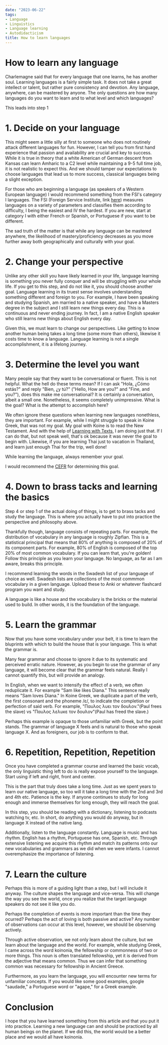 ```yaml
---
date: "2023-06-22"
tags:
- Language
- Linguistics
- Language learning
- Autodidacticism
title: How to learn languages
---
```


# How to learn any language

Charlemagne said that for every language that one learns, he has another soul. Learning languages is a fairly simple task. It does not take a great intellect or talent, but rather pure consistency and devotion. Any language, anywhere, can be mastered by anyone. The only questions are how many languages do you want to learn and to what level and which languages?

This leads into step 1

# 1. Decide on your language 

This might seem a little silly at first to someone who does not routinely attack different languages for fun. However, I can tell you from first hand experience that passion and availability are crucial and key to success. While it is true in theory that a white American of German descent from Kansas can learn Amharic to a C2 level while maintaining a 9-5 full time job, it is not realistic to expect this. And we should tamper our expectations to choose languages that lead us to more success, classical languages being a slight exception. 

For those who are beginning a language (as speakers of a Western European language) I would recommend something from the FSI's category I languages. The FSI (Foreign Service Institute, link [here](https://www.state.gov/foreign-language-training/)) measures languages on a variety of parameters and classifies them according to difficulty, I being the easiest and IV the hardest. If you are new, start at category I with either French or Spanish, or Portuguese if you want to be different. 

The sad truth of the matter is that while any language can be mastered anywhere, the likelihood of mastery/proficiency decreases as you move further away both geographically and culturally with your goal. 

# 2. Change your perspective

Unlike any other skill you have likely learned in your life, language learning is something you never fully conquer and will be struggling with your whole life. If you get to this step, and do not like it, you should choose another goal. Language learning in its truest sense involves understanding something different and foreign to you. For example, I have been speaking and studying Spanish, am married to a native speaker, and have a Masters degree in the subject and I still learn new things every day. This is a continuous and never ending journey. In fact, I am a native English speaker who still learns new things about English every day. 

Given this, we must learn to change our perspectives. Like getting to know another human being takes a long time (some more than others), likewise it costs time to know a language. Language learning is not a single accomplishment, it is a lifelong journey. 

# 3. Determine the level you want

Many people say that they want to be conversational or fluent. This is not helpful. What the hell do these terms mean? If I can ask "Hola, ¿Cómo estás?" and reply "Bien, ¿y tú?" ("Hello, How are you?" and "Fine, and you?"), does this make me conversational? It is certainly a conversation, albeit a small one. Nonetheless, it seems completely unimpressive. What is the goal? What is the attempt to accomplish here?

We often ignore these questions when learning new languages nonethless, they are important. For example, while I might struggle to speak in Koine Greek, that was not my goal. My goal with Koine is to read the New Testament. And with the help of [Learning with Texts](https://learning-with-texts.sourceforge.io/), I am doing just that. If I can do that, but not speak well, that's ok because it was never the goal to begin with. Likewise, if you are learning Thai just to vacation in Thailand, and learn just enough Thai for the trip, well done! 

While learning the language, always remember your goal. 

I would recommend the [CEFR](https://www.coe.int/en/web/common-european-framework-reference-languages/table-1-cefr-3.3-common-reference-levels-global-scale) for determining this goal.

# 4. Down to brass tacks and learning the basics

Step 4 or step 1 of the actual doing of things, is to get to brass tacks and study the language. This is where you actually have to put into practice the perspective and philosophy above. 

Thankfully though, language consists of repeating parts. For example, the distribution of vocabulary in any language is roughly Zipfian. This is a statistical principal that means that 80% of anything is composed of 20% of its component parts. For example, 80% of English is composed of the top 20% of most common vocabulary. If you can learn that, you're golden! Follow this principle as you learn your language. No language, as far as I am aware, breaks this principle. 

I recommend learning the words in the Swadesh list of your language of choice as well. Swadesh lists are collections of the most commmon vocabulary in a given language. Upload these to Anki or whatever flashcard program you want and study. 

A language is like a house and the vocabulary is the bricks or the material used to build. In other words, it is the foundation of the language.   

# 5. Learn the grammar

Now that you have some vocabulary under your belt, it is time to learn the bluprints with which to build the house that is your language. This is what the grammar is. 

Many fear grammar and choose to ignore it due to its systematic and perceived erratic nature. However, as you begin to use the grammar of any language, it will become clear that the grammar feels natural. Really I cannot quantify this, but will provide an analogy. 

In English, when we want to intensify the effect of a verb, we often reduplicate it. For example "Sam like likes Diana." This sentence really means "Sam loves Diana." In Koine Greek, we duplicate a part of the verb, the first consonant and the phoneme /ε/, to indicate the completion or perfection of said verb. For example, "Παυλος λυει τον δουλον."(Paul frees the slave) vs "Παυλος λελυκε τον δουλον"(Paul has freed the slave.)

Perhaps this example is opaque to those unfamiliar with Greek, but the point stands. The grammar of language X feels and is natural to those who speak language X. And as foreigners, our job is to conform to that. 

# 6. Repetition, Repetition, Repetition

Once you have completed a grammar course and learned the basic vocab, the only linguistic thing left to do is really expose yourself to the language. Start using if left and right, front and center. 

This is the part that truly does take a long time. Just as we spent years to learn our native language, so too will it take a long time with the 2nd and 3rd and 4th etc. Patience is the key. If anyone continues to study for long enough and immerse themselves for long enough, they will reach the goal. 

In this step, you should be reading with a dictionary, listening to podcasts watching tv, etc. In short, do anything you would do anyway, but in language X instead of the native lang. 

Additionally, listen to the language constantly. Language is music and has rhythm. English has a rhythm, Portuguese has one, Spanish, etc. Through extensive listening we acquire this rhythm and match its patterns onto our new vocabularies and grammars as we did when we were infants. I cannot overemphasize the importance of listening. 

# 7. Learn the culture

Perhaps this is more of a guiding light than a step, but I will include it anyway. The culture shapes the language and vice-versa. This will change the way you see the world, once you realize that the target language speakers do not see it like you do. 

Perhaps the completion of events is more important than the time they ocurred? Perhaps the act of loving is both passive and active? Any number of observations can occur at this level, however, we should be observing actively. 

Through active observation, we not only learn about the culture, but we learn about the language and the world. For example, while studying Greek, I came across the word koinonia, the fellowship or commonness of two or more things. This noun is often translated fellowship, yet it is derived from the adjective that means common. Thus we can infer that something common was necessary for fellowship in Ancient Greece. 

Furthermore, as you learn the language, you will encounter new terms for unfamiliar concepts. If you would like some good examples, google "saudade," a Portuguese word or "agape," for a Greek example. 

# Conclusion

I hope that you have learned something from this article and that you put it into practice. Learning a new language can and should be practiced by all human beings on the planet. If we did this, the world would be a better place and we would all have koinonia. 